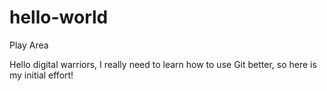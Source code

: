 # hello-world
Play Area

Hello digital warriors, I really need to learn how to use Git better, so here is my initial effort!

